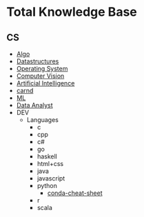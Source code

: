 # Total Knowledge Base

## CS
- [Algo]()
- [Datastructures]()
- [Operating System]()
- [Computer Vision]()
- [Artificial Intelligence]()
- [carnd](../udacity/nd/carnd)
- [ML](./ml)
- [Data Analyst](../udacity/nd/data-analyst-nd)
- DEV
  - Languages
    - c
    - cpp
    - c#
    - go
    - haskell
    - html+css
    - java
    - javascript
    - python
      - [conda-cheat-sheet](/k2e/dev/languages/python/conda-cheat-sheet.md)
    - r
    - scala


